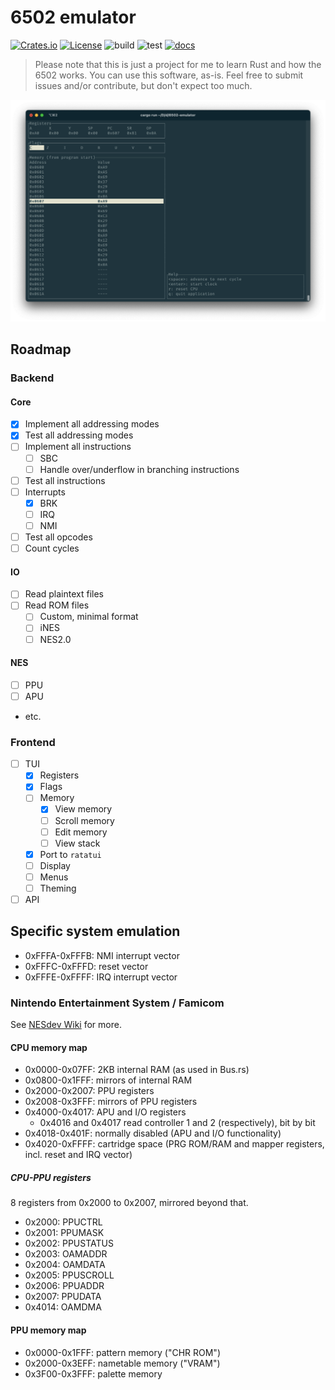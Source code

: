# 6502 emulator

[![Crates.io](https://img.shields.io/crates/v/emulatorr?logo=rust)](https://crates.io/crates/emulatorr)
[![License](https://img.shields.io/crates/l/emulatorr)](./LICENSE)
![build](https://img.shields.io/github/actions/workflow/status/Jayby18/6502-emulator/cargo-build.yml)
![test](https://img.shield.io/github/actions/workflow/status/Jayby18/6502-emulator/cargo-test.yml)
[![docs](https://img.shields.io/docsrs/emulatorr?logo=rust)](https://docs.rs/crate/emulatorr/)

> Please note that this is just a project for me to learn Rust and how the 6502 works. You can use this software, as-is. Feel free to submit issues and/or contribute, but don't expect too much.

![](./pictures/SCR-20230916-jplo.png)

## Roadmap

### Backend

#### Core

- [x] Implement all addressing modes
- [x] Test all addressing modes
- [ ] Implement all instructions
    - [ ] SBC
    - [ ] Handle over/underflow in branching instructions
- [ ] Test all instructions
- [ ] Interrupts
    - [x] BRK
    - [ ] IRQ
    - [ ] NMI
- [ ] Test all opcodes
- [ ] Count cycles

#### IO

- [ ] Read plaintext files
- [ ] Read ROM files
    - [ ] Custom, minimal format
    - [ ] iNES
    - [ ] NES2.0

#### NES

- [ ] PPU
- [ ] APU
- etc.

### Frontend

- [ ] TUI
    - [x] Registers
    - [x] Flags
    - [ ] Memory
        - [x] View memory
        - [ ] Scroll memory
        - [ ] Edit memory
        - [ ] View stack
    - [x] Port to `ratatui`
    - [ ] Display
    - [ ] Menus
    - [ ] Theming
- [ ] API

## Specific system emulation

- 0xFFFA-0xFFFB: NMI interrupt vector
- 0xFFFC-0xFFFD: reset vector
- 0xFFFE-0xFFFF: IRQ interrupt vector

### Nintendo Entertainment System / Famicom

See [NESdev Wiki](https://www.nesdev.org/wiki/Nesdev_Wiki) for more.

#### CPU memory map

- 0x0000-0x07FF: 2KB internal RAM (as used in Bus.rs)
- 0x0800-0x1FFF: mirrors of internal RAM
- 0x2000-0x2007: PPU registers
- 0x2008-0x3FFF: mirrors of PPU registers
- 0x4000-0x4017: APU and I/O registers
    - 0x4016 and 0x4017 read controller 1 and 2 (respectively), bit by bit
- 0x4018-0x401F: normally disabled (APU and I/O functionality)
- 0x4020-0xFFFF: cartridge space (PRG ROM/RAM and mapper registers, incl. reset and IRQ vector)

##### CPU-PPU registers

8 registers from 0x2000 to 0x2007, mirrored beyond that.

- 0x2000: PPUCTRL
- 0x2001: PPUMASK
- 0x2002: PPUSTATUS
- 0x2003: OAMADDR
- 0x2004: OAMDATA
- 0x2005: PPUSCROLL
- 0x2006: PPUADDR
- 0x2007: PPUDATA
- 0x4014: OAMDMA

#### PPU memory map

- 0x0000-0x1FFF: pattern memory ("CHR ROM")
- 0x2000-0x3EFF: nametable memory ("VRAM")
- 0x3F00-0x3FFF: palette memory
